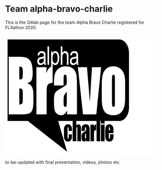 # Team alpha-bravo-charlie

This is the Gitlab page for the team Alpha Bravo Charlie registered for FLXathon 2020.

<img align="center" src="Project Files/images/ABC.jpg" alt="Banner" width="600" height="400">

to-be-updated with final presentation, videos, photos etc. 




